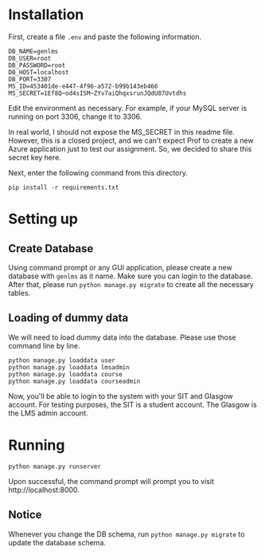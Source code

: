 # Installation
First, create a file `.env` and paste the following information.
```
DB_NAME=genlms
DB_USER=root
DB_PASSWORD=root
DB_HOST=localhost
DB_PORT=3307
MS_ID=453401de-e447-4f96-a572-b99b143eb466
MS_SECRET=1Ef8Q~od4sISM~ZYv7aiQhqxsrunJQdU87Uvtdhs
```

Edit the environment as necessary. For example, if your MySQL server is running on port 3306, change it to 3306.

In real world, I should not expose the MS_SECRET in this readme file. However, this is a closed project, and we can't expect Prof to create a new Azure application just to test our assignment. So, we decided to share this secret key here.

Next, enter the following command from this directory.
```
pip install -r requirements.txt
```
# Setting up
## Create Database
Using command prompt or any GUI application, please create a new database with `genlms` as it name. Make sure you can login to the database.
After that, please run `python manage.py migrate` to create all the necessary tables.
## Loading of dummy data
We will need to load dummy data into the database. Please use those command line by line.
```
python manage.py loaddata user
python manage.py loaddata lmsadmin
python manage.py loaddata course
python manage.py loaddata courseadmin
```

Now, you'll be able to login to the system with your SIT and Glasgow account. For testing purposes, the SIT is a student account. The Glasgow is the LMS admin account.
# Running
```
python manage.py runserver
```
Upon successful, the command prompt will prompt you to visit http://localhost:8000.
## Notice
Whenever you change the DB schema, run `python manage.py migrate` to update the database schema.
